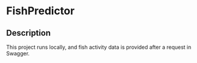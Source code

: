 # FishPredictor

## Description
This project runs locally, and fish activity data is provided after a request in Swagger.
